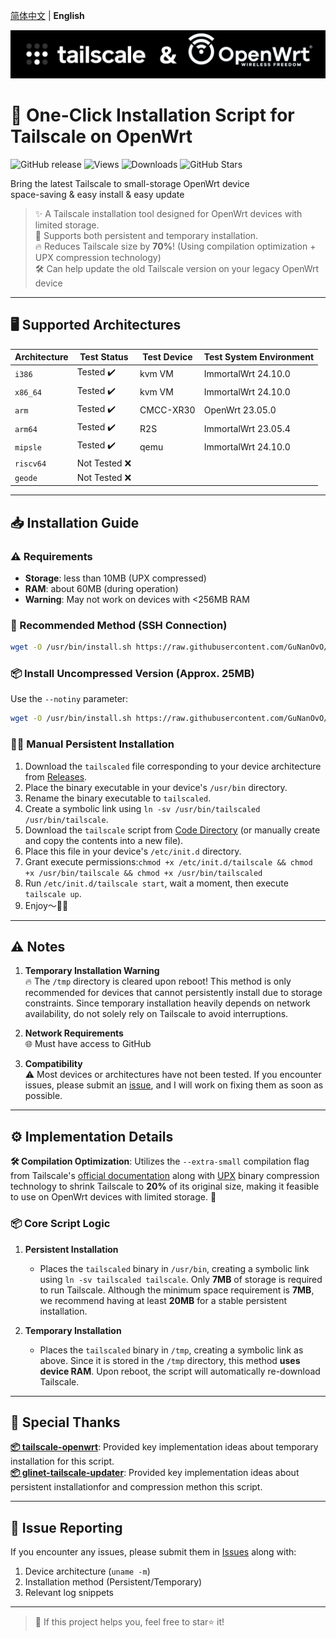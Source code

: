 [简体中文](README.md) | **English**  

![Tailscale & OpenWrt](./banner.png)  
# 📖 One-Click Installation Script for Tailscale on OpenWrt

![GitHub release](https://img.shields.io/github/v/release/GuNanOvO/openwrt-tailscale?style=flat)
![Views](https://api.visitorbadge.io/api/combined?path=https%3A%2F%2Fgithub.com%2FGuNanOvO%2Fopenwrt-tailscale&label=Views&countColor=%23b7d079&style=flat)
![Downloads](https://img.shields.io/github/downloads/GuNanOvO/openwrt-tailscale/total?style=flat)
![GitHub Stars](https://img.shields.io/github/stars/GuNanOvO/openwrt-tailscale?label=Stars&color=yellow)

Bring the latest Tailscale to small-storage OpenWrt device  
space-saving & easy install & easy update  
> ✨ A Tailscale installation tool designed for OpenWrt devices with limited storage.  
> 🚀 Supports both persistent and temporary installation.  
> 🔥 Reduces Tailscale size by **70%**! (Using compilation optimization + UPX compression technology)  
> 🛠️ Can help update the old Tailscale version on your legacy OpenWrt device

---

## 🖥️ Supported Architectures

| Architecture     | Test Status    | Test Device | Test System Environment |
|-----------------|---------------|-------------|-------------------------|
| `i386`         | Tested ✔️     | kvm VM      | ImmortalWrt 24.10.0     |
| `x86_64`       | Tested ✔️     | kvm VM      | ImmortalWrt 24.10.0     |
| `arm`          | Tested ✔️     | CMCC-XR30   | OpenWrt 23.05.0         |
| `arm64`        | Tested ✔️     | R2S         | ImmortalWrt 23.05.4     |
| `mipsle`       | Tested ✔️     | qemu        | ImmortalWrt 24.10.0     |
| `riscv64`      | Not Tested ❌ |             |                         |
| `geode`        | Not Tested ❌ |             |                         |

---

## 📥 Installation Guide

### ⚠️ Requirements
- **Storage**: less than 10MB (UPX compressed)  
- **RAM**: about 60MB (during operation)  
- **Warning**: May not work on devices with <256MB RAM

### 🔌 Recommended Method (SSH Connection)
```bash
wget -O /usr/bin/install.sh https://raw.githubusercontent.com/GuNanOvO/openwrt-tailscale/main/install_en.sh && chmod +x /usr/bin/install.sh && /usr/bin/install.sh
```

### 📦 Install Uncompressed Version (Approx. 25MB)
Use the `--notiny` parameter:
```bash
wget -O /usr/bin/install.sh https://raw.githubusercontent.com/GuNanOvO/openwrt-tailscale/main/install_en.sh && chmod +x /usr/bin/install.sh && /usr/bin/install.sh --notiny
```

### 👋🏻 Manual Persistent Installation
1. Download the `tailscaled` file corresponding to your device architecture from [Releases](https://github.com/GuNanOvO/openwrt-tailscale/releases).
2. Place the binary executable in your device's `/usr/bin` directory.
3. Rename the binary executable to `tailscaled`.
4. Create a symbolic link using `ln -sv /usr/bin/tailscaled /usr/bin/tailscale`.
5. Download the `tailscale` script from [Code Directory](https://github.com/GuNanOvO/openwrt-tailscale/tree/main/etc/init.d) (or manually create and copy the contents into a new file).
6. Place this file in your device's `/etc/init.d` directory.
7. Grant execute permissions:`chmod +x /etc/init.d/tailscale && chmod +x /usr/bin/tailscale && chmod +x /usr/bin/tailscaled`
8. Run `/etc/init.d/tailscale start`, wait a moment, then execute `tailscale up`.
9. Enjoy～🫰🏻

---

## ⚠️ Notes

1. **Temporary Installation Warning**  
   🔥 The `/tmp` directory is cleared upon reboot! This method is only recommended for devices that cannot persistently install due to storage constraints. Since temporary installation heavily depends on network availability, do not solely rely on Tailscale to avoid interruptions.

2. **Network Requirements**  
   🌐 Must have access to GitHub  

3. **Compatibility**  
   ⚠️ Most devices or architectures have not been tested. If you encounter issues, please submit an [issue](https://github.com/GuNanOvO/openwrt-tailscale/issues), and I will work on fixing them as soon as possible.  

---

## ⚙️ Implementation Details

**🛠️ Compilation Optimization**:
Utilizes the `--extra-small` compilation flag from Tailscale's [official documentation](https://tailscale.com/kb/1207/small-tailscale) along with [UPX](https://upx.github.io/) binary compression technology to shrink Tailscale to **20%** of its original size, making it feasible to use on OpenWrt devices with limited storage. 🎉

### 📦 Core Script Logic

1. **Persistent Installation**  
   - Places the `tailscaled` binary in `/usr/bin`, creating a symbolic link using `ln -sv tailscaled tailscale`. Only **7MB** of storage is required to run Tailscale. Although the minimum space requirement is **7MB**, we recommend having at least **20MB** for a stable persistent installation.

2. **Temporary Installation**  
   - Places the `tailscaled` binary in `/tmp`, creating a symbolic link as above. Since it is stored in the `/tmp` directory, this method **uses device RAM**. Upon reboot, the script will automatically re-download Tailscale.  

---

## 🙏 Special Thanks

**[📦 tailscale-openwrt](https://github.com/CH3NGYZ/tailscale-openwrt)**: Provided key implementation ideas about temporary installation for this script.  
**[📦 glinet-tailscale-updater](https://github.com/Admonstrator/glinet-tailscale-updater)**: Provided key implementation ideas about persistent installationfor and compression methon this script.  

---

## 🐛 Issue Reporting

If you encounter any issues, please submit them in [Issues](https://github.com/GuNanOvO/openwrt-tailscale/issues) along with:  
1. Device architecture (`uname -m`)  
2. Installation method (Persistent/Temporary)  
3. Relevant log snippets  

---

> 💖 If this project helps you, feel free to star⭐ it!  

